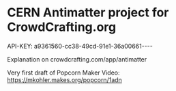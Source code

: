 CERN Antimatter project for CrowdCrafting.org
=============================================

API-KEY: a9361560-cc38-49cd-91e1-36a00661----

Explanation on crowdcrafting.com/app/antimatter

Very first draft of Popcorn Maker Video: https://mkohler.makes.org/popcorn/1adn
